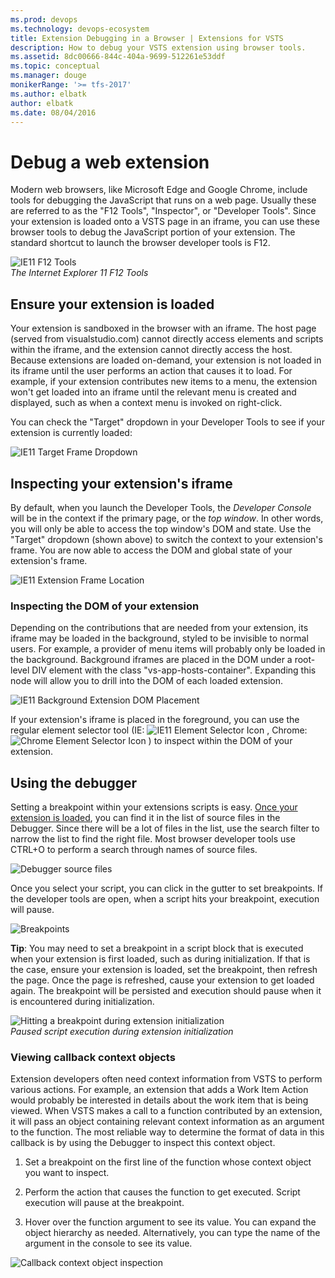 ```yaml
---
ms.prod: devops
ms.technology: devops-ecosystem
title: Extension Debugging in a Browser | Extensions for VSTS
description: How to debug your VSTS extension using browser tools.
ms.assetid: 8dc00666-844c-404a-9699-512261e53ddf
ms.topic: conceptual
ms.manager: douge
monikerRange: '>= tfs-2017'
ms.author: elbatk
author: elbatk
ms.date: 08/04/2016
---
```


# Debug a web extension

Modern web browsers, like Microsoft Edge and Google Chrome, include tools for debugging the JavaScript that runs on a web page. Usually these are referred to as the "F12 Tools", "Inspector", or "Developer Tools". Since your extension is loaded onto a VSTS page in an iframe, you can use these browser tools to debug the JavaScript portion of your extension. The standard shortcut to launch the browser developer tools is F12. 

![IE11 F12 Tools](../_shared/procedures/_img/debug-in-browser/ief12tools.png)    
*The Internet Explorer 11 F12 Tools*

<a id="ensure-your-extension-is-loaded"></a>
## Ensure your extension is loaded
Your extension is sandboxed in the browser with an iframe. The host page (served from visualstudio.com) cannot directly access elements and scripts within the iframe, and the extension cannot directly access the host. Because extensions are loaded on-demand, your extension is not loaded in its iframe until the user performs an action that causes it to load. For example, if your extension contributes new items to a menu, the extension won't get loaded into an iframe until the relevant menu is created and displayed, such as when a context menu is invoked on right-click. 

You can check the "Target" dropdown in your Developer Tools to see if your extension is currently loaded:

![IE11 Target Frame Dropdown](../_shared/procedures/_img/debug-in-browser/ie11targetframe.png)

## Inspecting your extension's iframe

 By default, when you launch the Developer Tools, the *Developer Console* will be in the context if the primary page, or the *top window*. In other words, you will only be able to access the top window's DOM and state. Use the "Target" dropdown (shown above) to switch the context to your extension's frame. You are now able to access the DOM and global state of your extension's frame.

![IE11 Extension Frame Location](../_shared/procedures/_img/debug-in-browser/framelocation.png)

### Inspecting the DOM of your extension

Depending on the contributions that are needed from your extension, its iframe may be loaded in the background, styled to be invisible to normal users. For example, a provider of menu items will probably only be loaded in the background. Background iframes are placed in the DOM under a root-level DIV element with the class "vs-app-hosts-container". Expanding this node will allow you to drill into the DOM of each loaded extension.

![IE11 Background Extension DOM Placement](../_shared/procedures/_img/debug-in-browser/bgextcontainer.png)

If your extension's iframe is placed in the foreground, you can use the regular element selector tool (IE: ![IE11 Element Selector Icon](../_shared/procedures/_img/debug-in-browser/ieelemselector.png) , Chrome: ![Chrome Element Selector Icon](../_shared/procedures/_img/debug-in-browser/chromeelemselector.png) ) to inspect within the DOM of your extension.

## Using the debugger

Setting a breakpoint within your extensions scripts is easy. [Once your extension is loaded](#ensure-your-extension-is-loaded), you can find it in the list of source files in the Debugger. Since there will be a lot of files in the list, use the search filter to narrow the list to find the right file. Most browser developer tools use CTRL+O to perform a search through names of source files. 

![Debugger source files](../_shared/procedures/_img/debug-in-browser/debuggerfiles.png)

Once you select your script, you can click in the gutter to set breakpoints. If the developer tools are open, when a script hits your breakpoint, execution will pause.

![Breakpoints](../_shared/procedures/_img/debug-in-browser/breakpoints.png)

**Tip**: You may need to set a breakpoint in a script block that is executed when your extension is first loaded, such as during initialization. If that is the case, ensure your extension is loaded, set the breakpoint, then refresh the page. Once the page is refreshed, cause your extension to get loaded again. The breakpoint will be persisted and execution should pause when it is encountered during initialization.

![Hitting a breakpoint during extension initialization](../_shared/procedures/_img/debug-in-browser/initbreakpoint.png)    
*Paused script execution during extension initialization*

### Viewing callback context objects

Extension developers often need context information from VSTS to perform various actions. For example, an extension that adds a Work Item Action would probably be interested in details about the work item that is being viewed. When VSTS makes a call to a function contributed by an extension, it will pass an object containing relevant context information as an argument to the function. The most reliable way to determine the format of data in this callback is by using the Debugger to inspect this context object.

1. Set a breakpoint on the first line of the function whose context object you want to inspect.

2. Perform the action that causes the function to get executed. Script execution will pause at the breakpoint.

3. Hover over the function argument to see its value. You can expand the object hierarchy as needed. Alternatively, you can type the name of the argument in the console to see its value.

![Callback context object inspection](../_shared/procedures/_img/debug-in-browser/contextobject.png)
